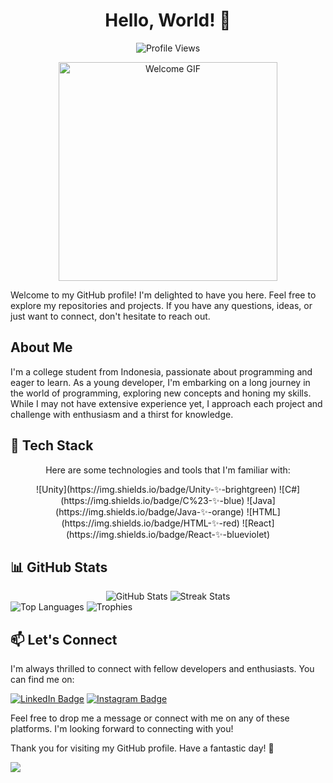 <div align="center">
  <h1>Hello, World! 👋</h1>
</div>

<p align="center">
  <img src="https://komarev.com/ghpvc/?username=raxelf" alt="Profile Views">
</p>

<p align="center">
  <img src="https://i.postimg.cc/hjKbtnW1/guitar-guitar-solo.gif" height="350px" alt="Welcome GIF"/>
</p>

Welcome to my GitHub profile! I'm delighted to have you here. Feel free to explore my repositories and projects. If you have any questions, ideas, or just want to connect, don't hesitate to reach out.

## About Me

I'm a college student from Indonesia, passionate about programming and eager to learn. As a young developer, I'm embarking on a long journey in the world of programming, exploring new concepts and honing my skills. While I may not have extensive experience yet, I approach each project and challenge with enthusiasm and a thirst for knowledge.

## 🌱 Tech Stack

<div align="center">
  <p>Here are some technologies and tools that I'm familiar with:</p>
</div>

<div align="center">
![Unity](https://img.shields.io/badge/Unity-✨-brightgreen)
![C#](https://img.shields.io/badge/C%23-✨-blue)
![Java](https://img.shields.io/badge/Java-✨-orange)
![HTML](https://img.shields.io/badge/HTML-✨-red)
![React](https://img.shields.io/badge/React-✨-blueviolet)
</div>

## 📊 GitHub Stats

<div align="center">
  <img src="https://github-readme-stats.vercel.app/api?username=raxelf&show_icons=true&theme=dark" alt="GitHub Stats">
  <img src="https://github-readme-streak-stats.herokuapp.com/?user=raxelf&theme=dark" alt="Streak Stats">
</div>

<img src="https://github-readme-stats.vercel.app/api/top-langs/?username=raxelf&layout=compact&theme=dark" alt="Top Languages">

<img src="https://github-profile-trophy.vercel.app/?username=raxelf&theme=dark" alt="Trophies">

## 📫 Let's Connect

I'm always thrilled to connect with fellow developers and enthusiasts. You can find me on:

[![LinkedIn Badge](https://img.shields.io/badge/LinkedIn-Connect-blue?style=flat-square&logo=linkedin)](https://www.linkedin.com/in/raxelf)
[![Instagram Badge](https://img.shields.io/badge/Instagram-Follow-purple?style=flat-square&logo=instagram)](https://www.instagram.com/raxelf_)

Feel free to drop me a message or connect with me on any of these platforms. I'm looking forward to connecting with you!

Thank you for visiting my GitHub profile. Have a fantastic day! 🌟

<img src="https://i.postimg.cc/9XKJHrFG/m200-anime.gif" />
